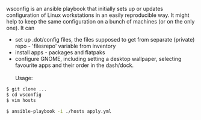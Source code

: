 wsconfig is an ansible playbook that initially sets up or updates configuration of Linux workstations in an easily reproducible way. It might help to keep the same configuration on a bunch of machines (or on the only one). It can
- set up .dot/config files, the files supposed to get from separate (private) repo - 'filesrepo' variable from inventory
- install apps - packages and flatpaks
- configure GNOME, including setting a desktop wallpaper, selecting favourite apps and their order in the dash/dock.
\
\
Usage:
```bash
$ git clone ...
$ cd wsconfig
$ vim hosts

$ ansible-playbook -i ./hosts apply.yml 
```


